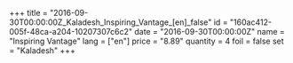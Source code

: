 +++
title = "2016-09-30T00:00:00Z_Kaladesh_Inspiring_Vantage_[en]_false"
id = "160ac412-005f-48ca-a204-10207307c6c2"
date = "2016-09-30T00:00:00Z"
name = "Inspiring Vantage"
lang = ["en"]
price = "8.89"
quantity = 4
foil = false
set = "Kaladesh"
+++
